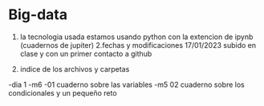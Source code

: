 # Big-data

1. la tecnologia usada 
  estamos usando python con la extencion de ipynb (cuadernos de jupiter)
2.fechas y modificaciones
  17/01/2023 subido en clase y con un primer contacto a github
  
3. indice de los archivos y carpetas

-dia 1 
  -m6 -01 cuaderno sobre las variables
  -m5 02 cuaderno sobre los condicionales y un pequeño reto
